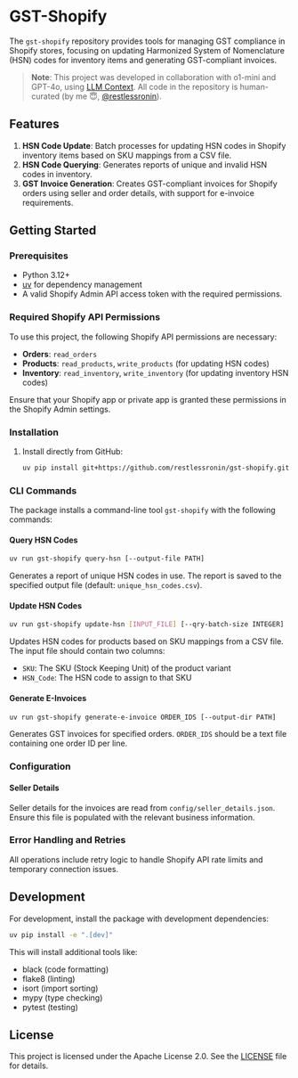 # GST-Shopify

The `gst-shopify` repository provides tools for managing GST compliance in Shopify stores, focusing on updating Harmonized System of Nomenclature (HSN) codes for inventory items and generating GST-compliant invoices.

> **Note**: This project was developed in collaboration with o1-mini and GPT-4o, using [LLM Context](https://github.com/cyberchitta/llm-context.py). All code in the repository is human-curated (by me 😇, [@restlessronin](https://github.com/restlessronin)).

## Features

1. **HSN Code Update**: Batch processes for updating HSN codes in Shopify inventory items based on SKU mappings from a CSV file.
2. **HSN Code Querying**: Generates reports of unique and invalid HSN codes in inventory.
3. **GST Invoice Generation**: Creates GST-compliant invoices for Shopify orders using seller and order details, with support for e-invoice requirements.

## Getting Started

### Prerequisites

- Python 3.12+
- [uv](https://github.com/astral-sh/uv) for dependency management
- A valid Shopify Admin API access token with the required permissions.

### Required Shopify API Permissions

To use this project, the following Shopify API permissions are necessary:

- **Orders**: `read_orders`
- **Products**: `read_products`, `write_products` (for updating HSN codes)
- **Inventory**: `read_inventory`, `write_inventory` (for updating inventory HSN codes)

Ensure that your Shopify app or private app is granted these permissions in the Shopify Admin settings.

### Installation

1. Install directly from GitHub:
   ```bash
   uv pip install git+https://github.com/restlessronin/gst-shopify.git
   ```

### CLI Commands

The package installs a command-line tool `gst-shopify` with the following commands:

#### Query HSN Codes
```bash
uv run gst-shopify query-hsn [--output-file PATH]
```
Generates a report of unique HSN codes in use. The report is saved to the specified output file (default: `unique_hsn_codes.csv`).

#### Update HSN Codes
```bash
uv run gst-shopify update-hsn [INPUT_FILE] [--qry-batch-size INTEGER]
```
Updates HSN codes for products based on SKU mappings from a CSV file. The input file should contain two columns:
- `SKU`: The SKU (Stock Keeping Unit) of the product variant
- `HSN_Code`: The HSN code to assign to that SKU

#### Generate E-Invoices
```bash
uv run gst-shopify generate-e-invoice ORDER_IDS [--output-dir PATH]
```
Generates GST invoices for specified orders. `ORDER_IDS` should be a text file containing one order ID per line.

### Configuration

#### Seller Details
Seller details for the invoices are read from `config/seller_details.json`. Ensure this file is populated with the relevant business information.

### Error Handling and Retries

All operations include retry logic to handle Shopify API rate limits and temporary connection issues.

## Development

For development, install the package with development dependencies:
```bash
uv pip install -e ".[dev]"
```

This will install additional tools like:
- black (code formatting)
- flake8 (linting)
- isort (import sorting)
- mypy (type checking)
- pytest (testing)

## License

This project is licensed under the Apache License 2.0. See the [LICENSE](LICENSE) file for details.
